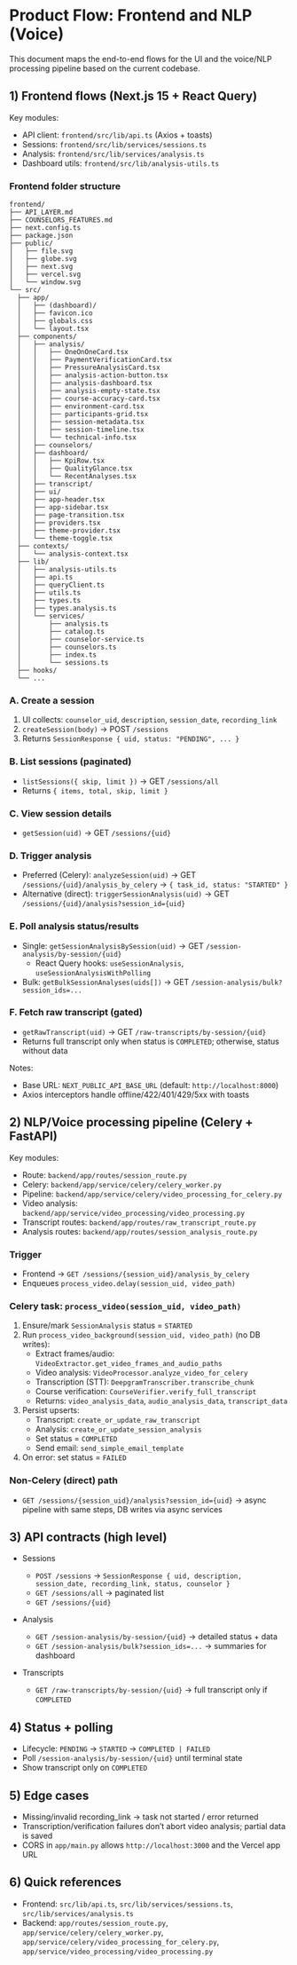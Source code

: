 # Product Flow: Frontend and NLP (Voice)

This document maps the end-to-end flows for the UI and the voice/NLP processing pipeline based on the current codebase.

## 1) Frontend flows (Next.js 15 + React Query)

Key modules:
- API client: `frontend/src/lib/api.ts` (Axios + toasts)
- Sessions: `frontend/src/lib/services/sessions.ts`
- Analysis: `frontend/src/lib/services/analysis.ts`
- Dashboard utils: `frontend/src/lib/analysis-utils.ts`

### Frontend folder structure

```
frontend/
├── API_LAYER.md
├── COUNSELORS_FEATURES.md
├── next.config.ts
├── package.json
├── public/
│   ├── file.svg
│   ├── globe.svg
│   ├── next.svg
│   ├── vercel.svg
│   └── window.svg
└── src/
  ├── app/
  │   ├── (dashboard)/
  │   ├── favicon.ico
  │   ├── globals.css
  │   └── layout.tsx
  ├── components/
  │   ├── analysis/
  │   │   ├── OneOnOneCard.tsx
  │   │   ├── PaymentVerificationCard.tsx
  │   │   ├── PressureAnalysisCard.tsx
  │   │   ├── analysis-action-button.tsx
  │   │   ├── analysis-dashboard.tsx
  │   │   ├── analysis-empty-state.tsx
  │   │   ├── course-accuracy-card.tsx
  │   │   ├── environment-card.tsx
  │   │   ├── participants-grid.tsx
  │   │   ├── session-metadata.tsx
  │   │   ├── session-timeline.tsx
  │   │   └── technical-info.tsx
  │   ├── counselors/
  │   ├── dashboard/
  │   │   ├── KpiRow.tsx
  │   │   ├── QualityGlance.tsx
  │   │   └── RecentAnalyses.tsx
  │   ├── transcript/
  │   ├── ui/
  │   ├── app-header.tsx
  │   ├── app-sidebar.tsx
  │   ├── page-transition.tsx
  │   ├── providers.tsx
  │   ├── theme-provider.tsx
  │   └── theme-toggle.tsx
  ├── contexts/
  │   └── analysis-context.tsx
  ├── lib/
  │   ├── analysis-utils.ts
  │   ├── api.ts
  │   ├── queryClient.ts
  │   ├── utils.ts
  │   ├── types.ts
  │   ├── types.analysis.ts
  │   └── services/
  │       ├── analysis.ts
  │       ├── catalog.ts
  │       ├── counselor-service.ts
  │       ├── counselors.ts
  │       ├── index.ts
  │       └── sessions.ts
  ├── hooks/
  └── ...
```

### A. Create a session
1. UI collects: `counselor_uid`, `description`, `session_date`, `recording_link`
2. `createSession(body)` → POST `/sessions`
3. Returns `SessionResponse { uid, status: "PENDING", ... }`

### B. List sessions (paginated)
- `listSessions({ skip, limit })` → GET `/sessions/all`
- Returns `{ items, total, skip, limit }`

### C. View session details
- `getSession(uid)` → GET `/sessions/{uid}`

### D. Trigger analysis
- Preferred (Celery): `analyzeSession(uid)` → GET `/sessions/{uid}/analysis_by_celery` → `{ task_id, status: "STARTED" }`
- Alternative (direct): `triggerSessionAnalysis(uid)` → GET `/sessions/{uid}/analysis?session_id={uid}`

### E. Poll analysis status/results
- Single: `getSessionAnalysisBySession(uid)` → GET `/session-analysis/by-session/{uid}`
  - React Query hooks: `useSessionAnalysis`, `useSessionAnalysisWithPolling`
- Bulk: `getBulkSessionAnalyses(uids[])` → GET `/session-analysis/bulk?session_ids=...`

### F. Fetch raw transcript (gated)
- `getRawTranscript(uid)` → GET `/raw-transcripts/by-session/{uid}`
- Returns full transcript only when status is `COMPLETED`; otherwise, status without data

Notes:
- Base URL: `NEXT_PUBLIC_API_BASE_URL` (default: `http://localhost:8000`)
- Axios interceptors handle offline/422/401/429/5xx with toasts

## 2) NLP/Voice processing pipeline (Celery + FastAPI)

Key modules:
- Route: `backend/app/routes/session_route.py`
- Celery: `backend/app/service/celery/celery_worker.py`
- Pipeline: `backend/app/service/celery/video_processing_for_celery.py`
- Video analysis: `backend/app/service/video_processing/video_processing.py`
- Transcript routes: `backend/app/routes/raw_transcript_route.py`
- Analysis routes: `backend/app/routes/session_analysis_route.py`

### Trigger
- Frontend → `GET /sessions/{session_uid}/analysis_by_celery`
- Enqueues `process_video.delay(session_uid, video_path)`

### Celery task: `process_video(session_uid, video_path)`
1) Ensure/mark `SessionAnalysis` status = `STARTED`
2) Run `process_video_background(session_uid, video_path)` (no DB writes):
   - Extract frames/audio: `VideoExtractor.get_video_frames_and_audio_paths`
   - Video analysis: `VideoProcessor.analyze_video_for_celery`
   - Transcription (STT): `DeepgramTranscriber.transcribe_chunk`
   - Course verification: `CourseVerifier.verify_full_transcript`
   - Returns: `video_analysis_data`, `audio_analysis_data`, `transcript_data`
3) Persist upserts:
   - Transcript: `create_or_update_raw_transcript`
   - Analysis: `create_or_update_session_analysis`
   - Set status = `COMPLETED`
   - Send email: `send_simple_email_template`
4) On error: set status = `FAILED`

### Non-Celery (direct) path
- `GET /sessions/{session_uid}/analysis?session_id={uid}` → async pipeline with same steps, DB writes via async services

## 3) API contracts (high level)

- Sessions
  - `POST /sessions` → `SessionResponse { uid, description, session_date, recording_link, status, counselor }`
  - `GET /sessions/all` → paginated list
  - `GET /sessions/{uid}`

- Analysis
  - `GET /session-analysis/by-session/{uid}` → detailed status + data
  - `GET /session-analysis/bulk?session_ids=...` → summaries for dashboard

- Transcripts
  - `GET /raw-transcripts/by-session/{uid}` → full transcript only if `COMPLETED`

## 4) Status + polling
- Lifecycle: `PENDING` → `STARTED` → `COMPLETED | FAILED`
- Poll `/session-analysis/by-session/{uid}` until terminal state
- Show transcript only on `COMPLETED`

## 5) Edge cases
- Missing/invalid recording_link → task not started / error returned
- Transcription/verification failures don’t abort video analysis; partial data is saved
- CORS in `app/main.py` allows `http://localhost:3000` and the Vercel app URL

## 6) Quick references
- Frontend: `src/lib/api.ts`, `src/lib/services/sessions.ts`, `src/lib/services/analysis.ts`
- Backend: `app/routes/session_route.py`, `app/service/celery/celery_worker.py`, `app/service/celery/video_processing_for_celery.py`, `app/service/video_processing/video_processing.py`
